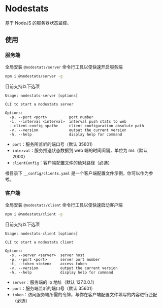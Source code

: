 # Nodestats

基于 NodeJS 的服务器状态监控。

## 使用

### 服务端

全局安装 `@nodestats/server` 命令行工具以便快速开启服务端

```bash
npm i @nodestats/server -g
```

目前支持以下选项

```plain
Usage: nodestats-server [options]

CLI to start a nodestats server

Options:
  -p, --port <port>          port number
  -i, --interval <interval>  interval push stats to web
  --client-config <path>     client configuration absolute path
  -v, --version              output the current version
  -h, --help                 display help for command
```

- `port`：服务所监听的端口号（默认 35601）
- `interval`：服务推送状态数据到 web 端的时间间隔，单位为 ms（默认 2000）
- `clientConfig`：客户端配置文件的绝对路径（必选）

根目录下 `__config/clients.yaml` 是一个客户端配置文件示例，你可以作为参考。

### 客户端

全局安装 `@nodestats/client` 命令行工具以便快速启动客户端

```bash
npm i @nodestats/client -g
```

目前支持以下选项

```plain
Usage: nodestats-client [options]

CLI to start a nodestats client

Options:
  -s, --server <server>  server host
  -p, --port <port>      server port number
  -t, --token <token>    access token
  -v, --version          output the current version
  -h, --help             display help for command
```

- `server`：服务端的 ip 地址（默认 127.0.0.1）
- `port`：服务端监听的端口号（默认 35601）
- `token`：访问服务端所需的令牌，与你在客户端配置文件填写的内容进行匹配（必选）